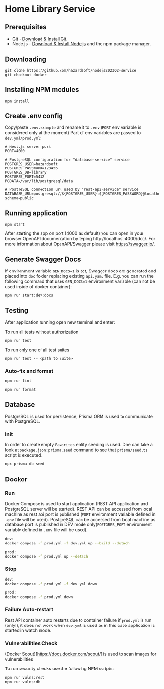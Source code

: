 # Home Library Service

## Prerequisites

- Git - [Download & Install Git](https://git-scm.com/downloads).
- Node.js - [Download & Install Node.js](https://nodejs.org/en/download/) and the npm package manager.

## Downloading

```
git clone https://github.com/hazardsoft/nodejs2023Q2-service
git checkout docker
```

## Installing NPM modules

```
npm install
```

## Create .env config

Copy/paste `.env.example` and rename it to `.env` (`PORT` env variable is considered only at the moment)
Part of env variables are passed to `dev.yml/prod.yml`:

```
# Nest.js server port
PORT=4000

# PostgreSQL configuration for "database-service" service
POSTGRES_USER=hazardsoft
POSTGRES_PASSWORD=123456
POSTGRES_DB=library
POSTGRES_PORT=5432
PGDATA=/var/lib/postgresql/data

# PostreSQL connection url used by "rest-api-service" service
DATABASE_URL=postgresql://${POSTGRES_USER}:${POSTGRES_PASSWORD}@localhost:${POSTGRES_PORT}/${POSTGRES_DB}?schema=public
```

## Running application

```
npm start
```

After starting the app on port (4000 as default) you can open
in your browser OpenAPI documentation by typing http://localhost:4000/doc/.
For more information about OpenAPI/Swagger please visit https://swagger.io/.

## Generate Swagger Docs

If environment variable `GEN_DOCS=1` is set, Swagger docs are generated and placed into `doc` folder replacing existing `api.yaml` file.
E.g. you can run the following command that uses `GEN_DOCS=1` environment variable (can not be used inside of docker container):

```
npm run start:dev:docs
```

## Testing

After application running open new terminal and enter:

To run all tests without authorization

```
npm run test
```

To run only one of all test suites

```
npm run test -- <path to suite>
```

### Auto-fix and format

```
npm run lint
```

```
npm run format
```

## Database

PostgreSQL is used for persistence, Prisma ORM is used to communicate with PostgreSQL.

### Init

In order to create empty `Favorites` entity seeding is used. One can take a look at `package.json:prisma.seed` command to see that `prisma/seed.ts` script is executed.

```sh
npx prisma db seed
```

## Docker

### Run

Docker Compose is used to start application (REST API application and PostgreSQL server will be started).
REST API can be accessed from local machine as rest api port is published (`PORT` environment variable defined in `.env` file will be used).
PostgreSQL can be accessed from local machine as database port is published in DEV mode only(`POSTGRES_PORT` environment variable defined in `.env` file will be used).

```sh
dev:
docker compose -f prod.yml -f dev.yml up --build --detach

prod:
docker compose -f prod.yml up --detach
```

### Stop

```sh
dev:
docker compose -f prod.yml -f dev.yml down

prod:
docker compose -f prod.yml down
```

### Failure Auto-restart

Rest API container auto restarts due to container failure if `prod.yml` is run (only!), it does not work when `dev.yml` is used as in this case application is started in watch mode.

### Vulnerabilities Check

(Docker Scout)[https://docs.docker.com/scout/] is used to scan images for vulnerabilities

To run security checks use the following NPM scripts:

```
npm run vulns:rest
npm run vulns:db
```
